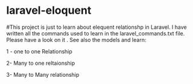 # laravel-eloquent
#This project is just to learn about elequent relationshp in Laravel. 
I have written all the commands used to learn in the laravel_commands.txt file. 
Please have a look on it . 
See also the models and learn: 

1 - one to one Relationship 

2- Many to one reltaionship 

3- Many to Many relationship  
  